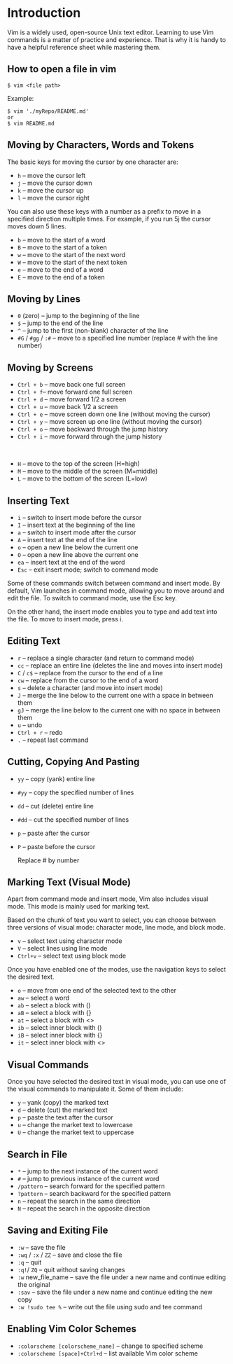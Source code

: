 # Introduction

Vim is a widely used, open-source Unix text editor. Learning to use Vim commands is a matter of practice and experience. That is why it is handy to have a helpful reference sheet while mastering them.

## How to open a file in vim
```vim
$ vim <file path>
```
Example:
```vim
$ vim './myRepo/README.md'
or
$ vim README.md 
```

## Moving by Characters, Words and Tokens

The basic keys for moving the cursor by one character are:
- `h` – move the cursor left 
- `j` – move the cursor down 
- `k` – move the cursor up 
- `l` – move the cursor right

You can also use these keys with a number as a prefix to move in a specified direction multiple times. For example, if you run 5j the cursor moves down 5 lines.

- `b` – move to the start of a word
- `B` – move to the start of a token
- `w` – move to the start of the next word
- `W` – move to the start of the next token
- `e` – move to the end of a word
- `E` – move to the end of a token

## Moving by Lines
- `0` (zero) – jump to the beginning of the line
- `$` – jump to the end of the line
- `^` – jump to the first (non-blank) character of the line
- `#G` / `#gg` / `:#` – move to a specified line number (replace # with the line number)

## Moving by Screens

- `Ctrl + b` – move back one full screen
- `Ctrl + f`– move forward one full screen
- `Ctrl + d` – move forward 1/2 a screen
- `Ctrl + u` – move back 1/2 a screen
- `Ctrl + e` – move screen down one line (without moving the cursor)
- `Ctrl + y` – move screen up one line (without moving the cursor)
- `Ctrl + o` – move backward through the jump history
- `Ctrl + i` – move forward through the jump history

<br/>

- `H` – move to the top of the screen (H=high)
- `M` – move to the middle of the screen (M=middle)
- `L` – move to the bottom of the screen (L=low)

## Inserting Text
 - `i` – switch to insert mode before the cursor
 - `I` – insert text at the beginning of the line
 - `a` – switch to insert mode after the cursor
 - `A` – insert text at the end of the line
 - `o` – open a new line below the current one
 - `O` – open a new line above the current one
 - `ea` – insert text at the end of the word
 - `Esc` – exit insert mode; switch to command mode

Some of these commands switch between command and insert mode. By default, Vim launches in command mode, allowing you to move around and edit the file. To switch to command mode, use the Esc key.

On the other hand, the insert mode enables you to type and add text into the file. To move to insert mode, press i.

## Editing Text

- `r` – replace a single character (and return to command mode)
- `cc` – replace an entire line (deletes the line and moves into insert mode)
- `C` / `c$` – replace from the cursor to the end of a line
- `cw` – replace from the cursor to the end of a word
- `s` – delete a character (and move into insert mode)
- `J` – merge the line below to the current one with a space in between them
- `gJ` – merge the line below to the current one with no space in between them
- `u` – undo
- `Ctrl + r` – redo
- `.` – repeat last command

## Cutting, Copying And Pasting

- `yy` – copy (yank) entire line
- `#yy` – copy the specified number of lines
- `dd` – cut (delete) entire line
- `#dd` – cut the specified number of lines
- `p` – paste after the cursor
- `P` – paste before the cursor
  
  Replace # by number

## Marking Text (Visual Mode)
Apart from command mode and insert mode, Vim also includes visual mode. This mode is mainly used for marking text.

Based on the chunk of text you want to select, you can choose between three versions of visual mode: character mode, line mode, and block mode.

- `v` – select text using character mode
- `V` – select lines using line mode
- `Ctrl+v` – select text using block mode

Once you have enabled one of the modes, use the navigation keys to select the desired text.

- `o` – move from one end of the selected text to the other
- `aw` – select a word
- `ab` – select a block with ()
- `aB` – select a block with {}
- `at` – select a block with <>
- `ib` – select inner block with ()
- `iB` – select inner block with {}
- `it` – select inner block with <>

## Visual Commands
Once you have selected the desired text in visual mode, you can use one of the visual commands to manipulate it. Some of them include:
 - `y` – yank (copy) the marked text
 - `d` – delete (cut) the marked text
 - `p` – paste the text after the cursor
 - `u` – change the market text to lowercase
 - `U` – change the market text to uppercase

## Search in File

 - `*` – jump to the next instance of the current word
 - `#` – jump to previous instance of the current word
 - `/pattern` – search forward for the specified pattern
 - `?pattern` – search backward for the specified pattern
 - `n` – repeat the search in the same direction
 - `N` – repeat the search in the opposite direction

## Saving and Exiting File
 - `:w` – save the file
 - `:wq` / `:x` / `ZZ` – save and close the file
 - `:q` – quit
 - `:q!`/ `ZQ` – quit without saving changes
 - `:w` new_file_name – save the file under a new name and continue editing the original
 - `:sav` – save the file under a new name and continue editing the new copy
 - `:w !sudo tee %` – write out the file using sudo and tee command

## Enabling Vim Color Schemes
- `:colorscheme [colorscheme_name]`  – change to specified scheme
- `:colorscheme [space]+Ctrl+d` – list available Vim color scheme